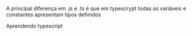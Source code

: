 A principal diferença em .js e .ts é que 
 em typescrypt todas as variáveis e constantes apresentam tipos definidos

 Aprendendo typescript